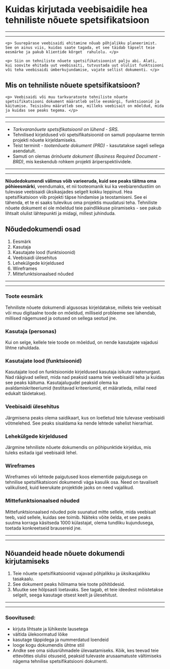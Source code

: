 # Kuidas kirjutada veebisaidile hea tehniliste nõuete spetsifikatsioon

--- 
___

`<p> Suurepärase veebisaidi ehitamine nõuab põhjalikku planeerimist. See on ainus viis, kuidas saate tagada, et see täidab täpselt teie eesmärke ja pakub klientide kõrget  rahulolu. </p>`


`<p> Siin on tehniliste nõuete spetsifikatsioonist palju abi. Alati, kui soovite ehitada uut veebisaiti, tutvustada uut olulist funktsiooni või teha veebisaidi ümberkujundamise, vajate sellist dokumenti. </p>`

## Mis on tehniliste nõuete spetsifikatsioon?

`<p> Veebisaidi või muu tarkvaratoote tehniliste nõuete spetsifikatsiooni dokument määratleb selle eesmärgi, funktsioonid ja käitumise. Teisisõnu määratleb see, milleks veebisait on mõeldud, mida ja kuidas see peaks tegema. </p>`

___

---

* _Tarkvaranõuete spetsifikatsioonil on lühend - SRS._ 
* Tehnilised kirjeldused või spetsifikatsioonid on samuti populaarne termin projekti nõuete kirjeldamiseks. 
* Teist terminit - _tootenõuete dokument (PRD)_ - kasutatakse sageli sellega asendatult.
* Samuti on olemas _ärinõuete dokument (Business Required Document - BRD)_, mis keskendub rohkem projekti äriperspektiividele.


___

---

**Nõudedokumendi välimus võib varieeruda, kuid see peaks täitma oma põhieesmärki**, veendumaks, et nii tooteomanik kui ka veebiarendustiim on tulevase veebisaidi üksikasjades selgelt kokku leppinud. Hea spetsifikatsioon viib projekti täpse hindamise ja teostamiseni.
See ei tähenda, et te ei saaks tulevikus oma projektis muudatusi teha. Tehniliste nõuete dokument ei ole mõeldud teie paindlikkuse piiramiseks - see pakub lihtsalt olulist lähtepunkti ja midagi, millest juhinduda.

## Nõudedokumendi osad
1.	Eesmärk
1.	Kasutaja
1.	Kasutajate lood (funktsioonid)
1.	Veebisaidi ülesehitus
1.	Lehekülgede kirjeldused
1.	Wireframes
1.	Mittefunktsionaalsed nõuded

___

---
 
### Toote eesmärk
Tehniliste nõuete dokumendi algusosas kirjeldatakse, milleks teie veebisait või muu digitaalne toode on mõeldud, milliseid probleeme see lahendab, millised nägemused ja ootused on sellega seotud jne.
### Kasutaja (personas)
Kui on selge, kellele teie toode on mõeldud, on nende kasutajate vajadusi lihtne rahuldada. 
### Kasutajate lood (funktsioonid)
Kasutajate lood on funktsioonide kirjeldused kasutaja isikute vaatenurgast. Nad räägivad sellest, mida nad peaksid saama teie veebisaidil teha ja kuidas see peaks käituma. Kasutajalugudel peaksid olema ka avaldamiskriteeriumid (testitavad kriteeriumid, et määratleda, millal need edukalt täidetakse).
### Veebisaidi ülesehitus
Järgmisena peaks olema saidikaart, kus on loetletud teie tulevase veebisaidi võtmelehed. See peaks sisaldama ka nende lehtede vahelist hierarhiat.
### Lehekülgede kirjeldused
Järgmine tehniliste nõuete dokumendis on põhipunktide kirjeldus, mis tuleks esitada igal veebisaidi lehel.
### Wireframes
Wireframes või lehtede paigutused koos elementide paigutusega on tehnilise spetsifikatsiooni dokumendi väga kasulik osa. Need on tavaliselt valikulised, kuid keerukate projektide jaoks on need vajalikud.
### Mittefunktsionaalsed nõuded
Mittefunktsionaalsed nõuded pole suunatud mitte sellele, mida veebisait teeb, vaid sellele, kuidas see toimib. Näiteks võite öelda, et see peaks suutma korraga käsitseda 1000 külastajat, olema tundliku kujundusega, toetada konkreetseid brausereid jne.

___

---

## Nõuandeid heade nõuete dokumendi kirjutamiseks
1. Teie nõuete spetsifikatsioonid vajavad põhjalikku ja üksikasjalikku tasakaalu.
1. See dokument peaks hõlmama teie toote põhitõdesid.
1. Muutke see hõlpsasti loetavaks.
See tagab, et teie ideedest mõistetakse selgelt, seega kasutage otsest keelt ja ülesehitust.

___

---
### Soovitused:
 * kirjuta lihtsate ja lühikeste lausetega
 * vältida ülekoormatud lõike
 * kasutage täppidega ja nummerdatud loendeid
 * looge kogu dokumendis ühtne stiil
 * Andke see oma sidusrühmadele ülevaatamiseks.
Kõik, kes teevad teie ettevõttes olulisi otsuseid, peaksid tulevaste arusaamatuste vältimiseks nägema tehnilise spetsifikatsiooni dokumenti.
